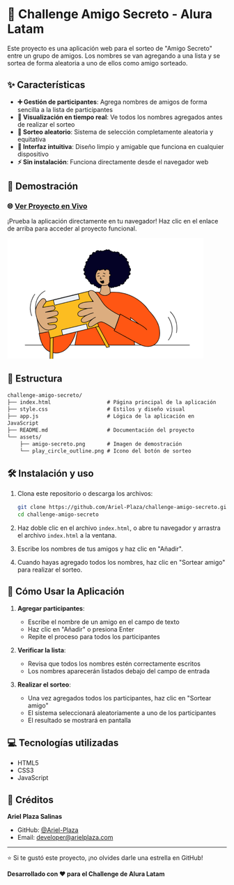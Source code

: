 # 🎁 Challenge Amigo Secreto - Alura Latam

Este proyecto es una aplicación web para el sorteo de "Amigo Secreto" entre un grupo de amigos. Los nombres se van agregando a una lista y se sortea de forma aleatoria a uno de ellos como amigo sorteado.

## ✨ Características

- **➕ Gestión de participantes**: Agrega nombres de amigos de forma sencilla a la lista de participantes
- **👥 Visualización en tiempo real**: Ve todos los nombres agregados antes de realizar el sorteo
- **🎲 Sorteo aleatorio**: Sistema de selección completamente aleatoria y equitativa
- **🎨 Interfaz intuitiva**: Diseño limpio y amigable que funciona en cualquier dispositivo
- **⚡ Sin instalación**: Funciona directamente desde el navegador web

## 🚀 Demostración

### 🌐 [Ver Proyecto en Vivo](https://ariel-plaza.github.io/challenge_amigo_secreto_alura/)

¡Prueba la aplicación directamente en tu navegador! Haz clic en el enlace de arriba para acceder al proyecto funcional.

![Amigo Secreto Demo](assets/amigo-secreto.png)

## 📁 Estructura

```
challenge-amigo-secreto/
├── index.html                  # Página principal de la aplicación
├── style.css                   # Estilos y diseño visual
├── app.js                      # Lógica de la aplicación en JavaScript
├── README.md                   # Documentación del proyecto
└── assets/
    ├── amigo-secreto.png       # Imagen de demostración
    └── play_circle_outline.png # Icono del botón de sorteo
```

## 🛠️ Instalación y uso

1. Clona este repositorio o descarga los archivos:
   ```bash
   git clone https://github.com/Ariel-Plaza/challenge-amigo-secreto.git
   cd challenge-amigo-secreto
   ```

2. Haz doble clic en el archivo `index.html`, o abre tu navegador y arrastra el archivo `index.html` a la ventana.

3. Escribe los nombres de tus amigos y haz clic en "Añadir".

4. Cuando hayas agregado todos los nombres, haz clic en "Sortear amigo" para realizar el sorteo.

## 📝 Cómo Usar la Aplicación

1. **Agregar participantes**:
   - Escribe el nombre de un amigo en el campo de texto
   - Haz clic en "Añadir" o presiona Enter
   - Repite el proceso para todos los participantes

2. **Verificar la lista**:
   - Revisa que todos los nombres estén correctamente escritos
   - Los nombres aparecerán listados debajo del campo de entrada

3. **Realizar el sorteo**:
   - Una vez agregados todos los participantes, haz clic en "Sortear amigo"
   - El sistema seleccionará aleatoriamente a uno de los participantes
   - El resultado se mostrará en pantalla

## 💻 Tecnologías utilizadas

- HTML5
- CSS3
- JavaScript

## 👤 Créditos

**Ariel Plaza Salinas**
- GitHub: [@Ariel-Plaza](https://github.com/Ariel-Plaza)
- Email: developer@arielplaza.com

---

⭐ Si te gustó este proyecto, ¡no olvides darle una estrella en GitHub!

**Desarrollado con ❤️ para el Challenge de Alura Latam**